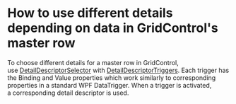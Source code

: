 # How to use different details depending on data in GridControl's master row


<p>To choose different details for a master row in GridControl, use <a href="https://documentation.devexpress.com/WPF/DevExpress.Xpf.Grid.DetailDescriptorSelector.class">DetailDescriptorSelector</a> with <a href="https://documentation.devexpress.com/WPF/DevExpress.Xpf.Grid.DetailDescriptorTrigger.class">DetailDescriptorTriggers</a>. Each trigger has the Binding and Value properties which work similarly to corresponding properties in a standard WPF DataTrigger. When a trigger is activated, a corresponding detail descriptor is used.</p>

<br/>


